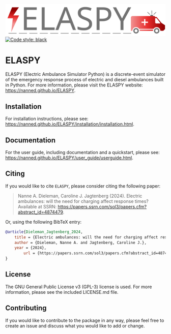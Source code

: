 ![ELASPY logo](doc/_static/ELASPY_light.svg)
[![Code style: black](https://img.shields.io/badge/code%20style-black-000000.svg)](https://github.com/psf/black)

# ELASPY

ELASPY (Electric Ambulance Simulator Python) is a discrete-event simulator of the emergency response process of electric and diesel ambulances built in Python. For more information, please visit the ELASPY website: https://nanned.github.io/ELASPY.

## Installation

For installation instructions, please see: https://nanned.github.io/ELASPY/installation/installation.html.

## Documentation

For the user guide, including documentation and a quickstart, please see: https://nanned.github.io/ELASPY/user_guide/userguide.html.

## Citing

If you would like to cite ``ELASPY``, please consider citing the following paper:
> Nanne A. Dieleman, Caroline J. Jagtenberg (2024).
> Electric ambulances: will the need for charging affect response times?
> Available at SSRN: https://papers.ssrn.com/sol3/papers.cfm?abstract_id=4874479.

Or, using the following BibTeX entry:

```bibtex
@article{Dieleman_Jagtenberg_2024,
	title = {Electric ambulances: will the need for charging affect response times?},
	author = {Dieleman, Nanne A. and Jagtenberg, Caroline J.},
	year = {2024},
        url = {https://papers.ssrn.com/sol3/papers.cfm?abstract_id=4874479},
} 
```

## License

The GNU General Public License v3 (GPL-3) license is used. For more information, please see the included LICENSE.md file.

## Contributing

If you would like to contribute to the package in any way, please feel free to create an issue and discuss what you would like to add or change.